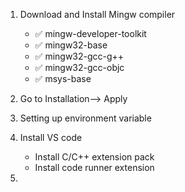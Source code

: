 1. Download and Install Mingw compiler
   - ✅ mingw-developer-toolkit
   - ✅ mingw32-base
   - ✅ mingw32-gcc-g++
   - ✅ mingw32-gcc-objc
   - ✅ msys-base
1. Go to Installation--> Apply
1. Setting up environment variable

1. Install VS code

   - Install C/C++ extension pack
   - Install code runner extension

1.
